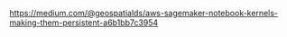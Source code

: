 https://medium.com/@geospatialds/aws-sagemaker-notebook-kernels-making-them-persistent-a6b1bb7c3954
